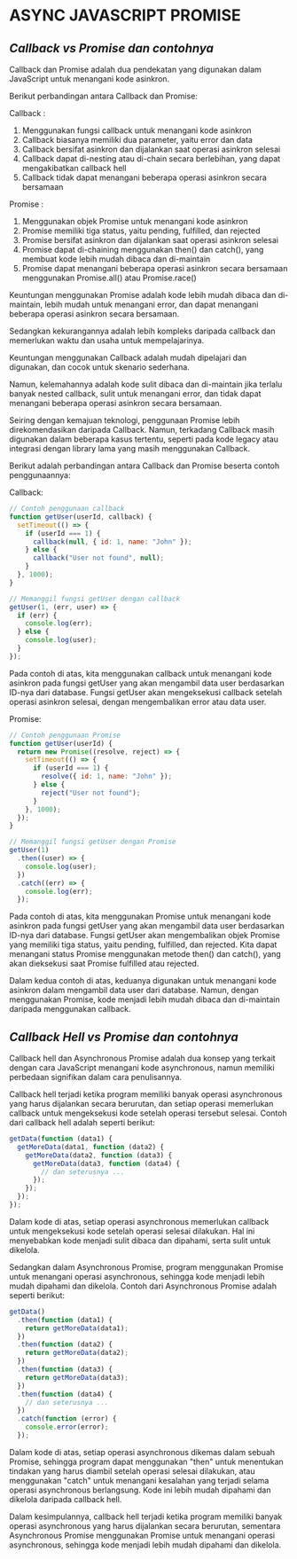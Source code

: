 # ASYNC JAVASCRIPT PROMISE 
## *Callback vs Promise dan contohnya*

Callback dan Promise adalah dua pendekatan yang digunakan dalam JavaScript untuk menangani kode asinkron. 

Berikut perbandingan antara Callback dan Promise:

Callback :

1. Menggunakan fungsi callback untuk menangani kode asinkron
2. Callback biasanya memiliki dua parameter, yaitu error dan data
3. Callback bersifat asinkron dan dijalankan saat operasi asinkron selesai
4. Callback dapat di-nesting atau di-chain secara berlebihan, yang dapat mengakibatkan callback hell
5. Callback tidak dapat menangani beberapa operasi asinkron secara bersamaan

Promise :

1. Menggunakan objek Promise untuk menangani kode asinkron
2. Promise memiliki tiga status, yaitu pending, fulfilled, dan rejected
3. Promise bersifat asinkron dan dijalankan saat operasi asinkron selesai
4. Promise dapat di-chaining menggunakan then() dan catch(), yang membuat kode lebih mudah dibaca dan di-maintain
5. Promise dapat menangani beberapa operasi asinkron secara bersamaan menggunakan Promise.all() atau Promise.race()

Keuntungan menggunakan Promise adalah kode lebih mudah dibaca dan di-maintain, lebih mudah untuk menangani error, dan dapat menangani beberapa operasi asinkron secara bersamaan. 

Sedangkan kekurangannya adalah lebih kompleks daripada callback dan memerlukan waktu dan usaha untuk mempelajarinya.

Keuntungan menggunakan Callback adalah mudah dipelajari dan digunakan, dan cocok untuk skenario sederhana. 

Namun, kelemahannya adalah kode sulit dibaca dan di-maintain jika terlalu banyak nested callback, sulit untuk menangani error, dan tidak dapat menangani beberapa operasi asinkron secara bersamaan.

Seiring dengan kemajuan teknologi, penggunaan Promise lebih direkomendasikan daripada Callback. Namun, terkadang Callback masih digunakan dalam beberapa kasus tertentu, seperti pada kode legacy atau integrasi dengan library lama yang masih menggunakan Callback.

Berikut adalah perbandingan antara Callback dan Promise beserta contoh penggunaannya:

Callback:

```javascript
// Contoh penggunaan callback
function getUser(userId, callback) {
  setTimeout(() => {
    if (userId === 1) {
      callback(null, { id: 1, name: "John" });
    } else {
      callback("User not found", null);
    }
  }, 1000);
}

// Memanggil fungsi getUser dengan callback
getUser(1, (err, user) => {
  if (err) {
    console.log(err);
  } else {
    console.log(user);
  }
});
```

Pada contoh di atas, kita menggunakan callback untuk menangani kode asinkron pada fungsi getUser yang akan mengambil data user berdasarkan ID-nya dari database. Fungsi getUser akan mengeksekusi callback setelah operasi asinkron selesai, dengan mengembalikan error atau data user.

Promise:

```javascript
// Contoh penggunaan Promise
function getUser(userId) {
  return new Promise((resolve, reject) => {
    setTimeout(() => {
      if (userId === 1) {
        resolve({ id: 1, name: "John" });
      } else {
        reject("User not found");
      }
    }, 1000);
  });
}

// Memanggil fungsi getUser dengan Promise
getUser(1)
  .then((user) => {
    console.log(user);
  })
  .catch((err) => {
    console.log(err);
  });
```

Pada contoh di atas, kita menggunakan Promise untuk menangani kode asinkron pada fungsi getUser yang akan mengambil data user berdasarkan ID-nya dari database. Fungsi getUser akan mengembalikan objek Promise yang memiliki tiga status, yaitu pending, fulfilled, dan rejected. Kita dapat menangani status Promise menggunakan metode then() dan catch(), yang akan dieksekusi saat Promise fulfilled atau rejected.

Dalam kedua contoh di atas, keduanya digunakan untuk menangani kode asinkron dalam mengambil data user dari database. Namun, dengan menggunakan Promise, kode menjadi lebih mudah dibaca dan di-maintain daripada menggunakan callback.

## *Callback Hell vs Promise dan contohnya*

Callback hell dan Asynchronous Promise adalah dua konsep yang terkait dengan cara JavaScript menangani kode asynchronous, namun memiliki perbedaan signifikan dalam cara penulisannya.

Callback hell terjadi ketika program memiliki banyak operasi asynchronous yang harus dijalankan secara berurutan, dan setiap operasi memerlukan callback untuk mengeksekusi kode setelah operasi tersebut selesai. Contoh dari callback hell adalah seperti berikut:

```javascript
getData(function (data1) {
  getMoreData(data1, function (data2) {
    getMoreData(data2, function (data3) {
      getMoreData(data3, function (data4) {
        // dan seterusnya ...
      });
    });
  });
});
```

Dalam kode di atas, setiap operasi asynchronous memerlukan callback untuk mengeksekusi kode setelah operasi selesai dilakukan. Hal ini menyebabkan kode menjadi sulit dibaca dan dipahami, serta sulit untuk dikelola.

Sedangkan dalam Asynchronous Promise, program menggunakan Promise untuk menangani operasi asynchronous, sehingga kode menjadi lebih mudah dipahami dan dikelola. Contoh dari Asynchronous Promise adalah seperti berikut:

```javascript
getData()
  .then(function (data1) {
    return getMoreData(data1);
  })
  .then(function (data2) {
    return getMoreData(data2);
  })
  .then(function (data3) {
    return getMoreData(data3);
  })
  .then(function (data4) {
    // dan seterusnya ...
  })
  .catch(function (error) {
    console.error(error);
  });
```
Dalam kode di atas, setiap operasi asynchronous dikemas dalam sebuah Promise, sehingga program dapat menggunakan "then" untuk menentukan tindakan yang harus diambil setelah operasi selesai dilakukan, atau menggunakan "catch" untuk menangani kesalahan yang terjadi selama operasi asynchronous berlangsung. Kode ini lebih mudah dipahami dan dikelola daripada callback hell.

Dalam kesimpulannya, callback hell terjadi ketika program memiliki banyak operasi asynchronous yang harus dijalankan secara berurutan, sementara Asynchronous Promise menggunakan Promise untuk menangani operasi asynchronous, sehingga kode menjadi lebih mudah dipahami dan dikelola.